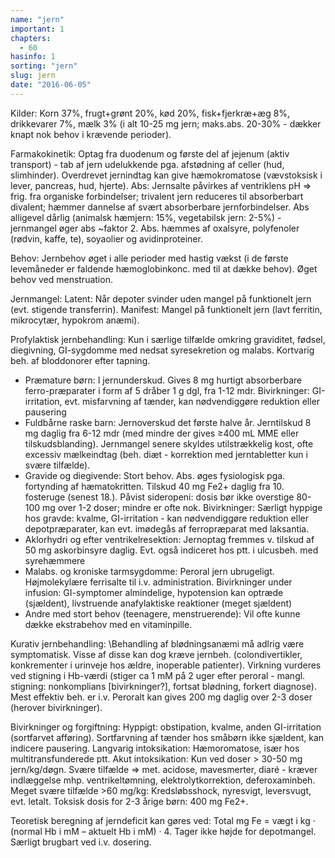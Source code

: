 ```yaml
---
name: "jern"
important: 1
chapters:  
  - 60
hasinfo: 1
sorting: "jern"
slug: jern
date: "2016-06-05"
---
```


Kilder: Korn 37%, frugt+grønt 20%, kød 20%, fisk+fjerkræ+æg 8%, drikkevarer 7%, mælk 3% (i alt 10-25 mg jern; maks.abs. 20-30% - dækker knapt nok behov i krævende perioder).

Farmakokinetik: Optag fra duodenum og første del af jejenum (aktiv transport) - tab af jern udelukkende pga. afstødning af celler (hud, slimhinder). Overdrevet jernindtag kan give hæmokromatose (vævstoksisk i lever, pancreas, hud, hjerte). Abs: Jernsalte påvirkes af ventriklens pH => frig. fra organiske forbindelser; trivalent jern reduceres til absorberbart divalent; hæmmer dannelse af svært absorberbare jernforbindelser. Abs alligevel dårlig (animalsk hæmjern: 15%, vegetabilsk jern: 2-5%) - jernmangel øger abs ~faktor 2. Abs. hæmmes af oxalsyre, polyfenoler (rødvin, kaffe, te), soyaolier og avidinproteiner.

Behov: Jernbehov øget i alle perioder med hastig vækst (i de første levemåneder er faldende hæmoglobinkonc. med til at dække behov). Øget behov ved menstruation.

Jernmangel: Latent: Når depoter svinder uden mangel på funktionelt jern (evt. stigende transferrin). Manifest: Mangel på funktionelt jern (lavt ferritin, mikrocytær, hypokrom anæmi).

Profylaktisk jernbehandling: Kun i særlige tilfælde omkring graviditet, fødsel, diegivning, GI-sygdomme med nedsat syresekretion og malabs. Kortvarig beh. af bloddonorer efter tapning.

<ul><li>Præmature børn: I jernunderskud. Gives 8 mg hurtigt absorberbare ferro-præparater i form af 5 dråber 1 g dgl, fra 1-12 mdr. Bivirkninger: GI-irritation, evt. misfarvning af tænder, kan nødvendiggøre reduktion eller pausering</li><li>Fuldbårne raske barn: Jernoverskud det første halve år. Jerntilskud 8 mg daglig fra 6-12 mdr (med mindre der gives ≥400 mL MME eller tilskudsblanding). Jernmangel senere skyldes utilstrækkelig kost, ofte excessiv mælkeindtag (beh. diæt - korrektion med jerntabletter kun i svære tilfælde).</li><li>Gravide og diegivende: Stort behov. Abs. øges fysiologisk pga. fortynding af hæmatokritten. Tilskud 40 mg Fe2+ daglig fra 10. fosteruge (senest 18.). Påvist sideropeni: dosis bør ikke overstige 80-100 mg over 1-2 doser; mindre er ofte nok. Bivirkninger: Særligt hyppige hos gravde: kvalme, GI-irritation - kan nødvendiggøre reduktion eller depotpræparater, kan evt. imødegås af ferropræparat med laksantia.</li><li>Aklorhydri og efter ventrikelresektion: Jernoptag fremmes v. tilskud af 50 mg askorbinsyre daglig. Evt. også indiceret hos ptt. i ulcusbeh. med syrehæmmere</li><li>Malabs. og kroniske tarmsygdomme: Peroral jern ubrugeligt. Højmolekylære ferrisalte til i.v. administration. Bivirkninger under infusion: GI-symptomer almindelige, hypotension kan optræde (sjældent), livstruende anafylaktiske reaktioner (meget sjældent)</li><li>Andre med stort behov (teenagere, menstruerende): Vil ofte kunne dække ekstrabehov med en vitaminpille.</li></ul>

Kurativ jernbehandling: \Behandling af blødningsanæmi må adlrig være symptomatisk\. Visse af disse kan dog kræve jernbeh. (colondivertikler, konkrementer i urinveje hos ældre, inoperable patienter). Virkning vurderes ved stigning i Hb-værdi (stiger ca 1 mM på 2 uger efter peroral - mangl. stigning: nonkomplians [bivirkninger?], fortsat blødning, forkert diagnose). Mest effektiv beh. er i.v. Peroralt kan gives 200 mg daglig over 2-3 doser (herover bivirkninger).

Bivirkninger og forgiftning: Hyppigt: obstipation, kvalme, anden GI-irritation (sortfarvet afføring). Sortfarvning af tænder hos småbørn ikke sjældent, kan indicere pausering. Langvarig intoksikation: Hæmoromatose, især hos multitransfunderede ptt. Akut intoksikation: Kun ved doser > 30-50 mg jern/kg/døgn. Svære tilfælde => met. acidose, mavesmerter, diaré - kræver indlæggelse mhp. ventrikeltømning, elektrolytkorrektion, deferoxaminbeh. Meget svære tilfælde >60 mg/kg: Kredsløbsshock, nyresvigt, leversvugt, evt. letalt. Toksisk dosis for 2-3 årige børn: 400 mg Fe2+.

Teoretisk beregning af jerndeficit kan gøres ved: Total mg Fe = vægt i kg · (normal Hb i mM – aktuelt Hb i mM) · 4. Tager ikke højde for depotmangel. Særligt brugbart ved i.v. dosering.
